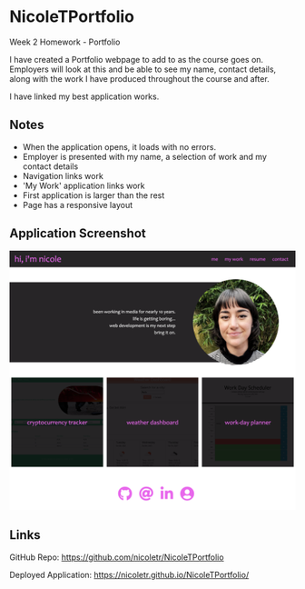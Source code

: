 # NicoleTPortfolio
Week 2 Homework - Portfolio

I have created a Portfolio webpage to add to as the course goes on. Employers will look at this and be able to see my name, contact details, along with the work I have produced throughout the course and after.

I have linked my best application works.

## Notes
- When the application opens, it loads with no errors.
- Employer is presented with my name, a selection of work and my contact details
- Navigation links work
- 'My Work' application links work
- First application is larger than the rest
- Page has a responsive layout

## Application Screenshot
![Screenshot of my portfolio page](/assets/images/screenshot.png)

 ## Links

GitHub Repo: https://github.com/nicoletr/NicoleTPortfolio

Deployed Application: https://nicoletr.github.io/NicoleTPortfolio/
